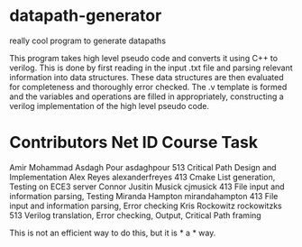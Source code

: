 # datapath-generator
really cool program to generate datapaths

This program takes high level pseudo code and converts it using C++ to verilog. This is done by first reading in the input .txt file and parsing relevant information into data structures. These data structures are then evaluated for completeness and thoroughly error checked. The .v template is formed and the variables and operations are filled in appropriately, constructing a verilog implementation of the high level pseudo code.

# Contributors              Net ID            Course     Task
Amir Mohammad Asdagh Pour   asdaghpour        513        Critical Path Design and Implementation
Alex Reyes                  alexanderfreyes   413        Cmake List generation, Testing on ECE3 server
Connor Jusitin Musick       cjmusick          413        File input and information parsing, Testing
Miranda Hampton             mirandahampton    413        File input and information parsing, Error checking
Kris Rockowitz              rockowitzks       513        Verilog translation, Error checking, Output, Critical Path framing

This is not an efficient way to do this, but it is * a * way.
